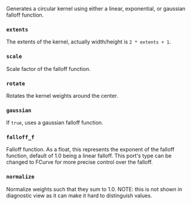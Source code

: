 Generates a circular kernel using either a linear, exponential, or gaussian falloff function.

### `extents`
The extents of the kernel, actually width/height is `2 * extents + 1`.

### `scale`
Scale factor of the falloff function.

### `rotate`
Rotates the kernel weights around the center.

### `gaussian`
If `true`, uses a gaussian falloff function.

### `falloff_f`
Falloff function. As a float, this represents the exponent of the falloff function, default of 1.0 being a linear falloff. This port's type can be changed to FCurve for more precise control over the falloff.

### `normalize`
Normalize weights such that they sum to 1.0. NOTE: this is not shown in diagnostic view as it can make it hard to distinguish values.